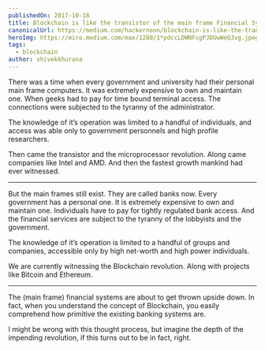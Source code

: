 ```yaml
---
publishedOn: 2017-10-18
title: Blockchain is like the transistor of the main frame Financial System
canonicalUrl: https://medium.com/hackernoon/blockchain-is-like-the-transistor-of-the-main-frame-financial-system-b77034c2762e
heroImg: https://miro.medium.com/max/1280/1*pdccLDWNFcgPJDUwWeQJvg.jpeg
tags:
  - blockchain
author: shivekkhurana
---
```


There was a time when every government and university had their personal main frame computers. It was extremely expensive to own and maintain one. When geeks had to pay for time bound terminal access. The connections were subjected to the tyranny of the administrator.

The knowledge of it’s operation was limited to a handful of individuals, and access was able only to government personnels and high profile researchers.

Then came the transistor and the microprocessor revolution. Along came companies like Intel and AMD. And then the fastest growth mankind had ever witnessed.

---

But the main frames still exist. They are called banks now. Every government has a personal one. It is extremely expensive to own and maintain one. Individuals have to pay for tightly regulated bank access. And the financial services are subject to the tyranny of the lobbyists and the government.

The knowledge of it’s operation is limited to a handful of groups and companies, accessible only by high net-worth and high power individuals.

We are currently witnessing the Blockchain revolution. Along with projects like Bitcoin and Ethereum.

---

The (main frame) financial systems are about to get thrown upside down. In fact, when you understand the concept of Blockchain, you easily comprehend how primitive the existing banking systems are.

I might be wrong with this thought process, but imagine the depth of the impending revolution, if this turns out to be in fact, right.
